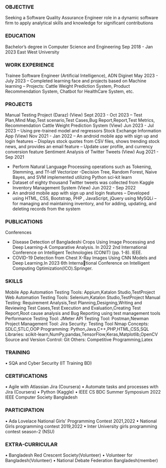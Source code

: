 ### OBJECTIVE
Seeking a Software Quality Assurance Engineer role in a dynamic software firm to apply analytical skills and knowledge for significant contributions
### EDUCATION
Bachelor’s degree in Computer Science and Engineering Sep 2018 - Jan 2023
East West University
### WORK EXPERIENCE
Trainee Software Engineer (Artificial Intelligence), ADN Diginet May 2023 - July 2023
– Completed learning face and projects based on Machine learning
– Projects: Cattle Weight Prediction System, Product Recommendation System, Chatbot for HealthCare
System, etc.
### PROJECTS
Manual Testing Project (Daraz) (View) Sept 2023 - Oct 2023
– Test Plan,Mind Map,Test scenario,Test Cases,Bug Report,Report,Test Metrics, Recommendation
Cattle Weight Prediction System (View) Jun 2023 - Jul 2023
– Using pre-trained model and regressors
Stock Exchange Information App (View) Nov 2021 - Jan 2022
– An android mobile app with sign up and login features
– Displays stock quotes from CSV files, shows trending stock news, and provides an email feature
– Update user profile, and currency conversion feature
Sentiment Analysis of Twitter Tweets (View) Aug 2021 - Sep 2021
- Perform Natural Language Processing operations such as Tokening, Stemming, and Tf-idf Vectorizer
-Decision Tree, Random Forest, Naive Bayes, and SVM implemented utilizing Python sci-kit learn
- Dataset of eighty thousand Twitter tweets was collected from Kaggle
Inventory Management System (View) Jun 2022 - Sep 2022
- An android mobile app with sign up and login features
– Developed using HTML, CSS, Bootstrap, PHP , JavaScript, jQuery using MySQLi
– for managing and maintaining inventory, and for adding, updating, and deleting records from the system
### PUBLICATIONS
Conferences
- Disease Detection of Bangladeshi Crops Using Image Processing and Deep Learning-A Comparative Analysis.
In 2022 2nd International Conference on Intelligent Technologies (CONIT) (pp. 1-8). IEEE.
- COVID-19 Detection from Chest X-Ray Images Using CNN Models and Deep Learning.In 2023 6th International Conference on Intelligent Computing Optimization(ICO).Springer.
### SKILLS
Mobile App Automation Testing Tools: Appium,Katalon Studio,TestProject
Web Automation Testing Tools: Selenium,Katalon Studio,TestProject
Manual Testing: Requirement Analysis,Test Planning,Designing,Writing and Reviewing Test Cases,Test Execution and Evaluation,Creating Test Report,Root cause analysis and Bug Reporting using test management tools
Performance Testing Tool: JMeter
API Testing Tool: Postman,Newman
Project Management Tool: Jira
Security: Testing Tool Nmap
Concepts: SDLC,STLC,OOP
Programming: Python,Java,C++,PHP,HTML,CSS,SQL
Libraries: scikit-learn,NumPy,pandas,TensorFlow,Keras,Matplotlib,OpenCV
Source and Version Control: Git
Others: Competitive Programming,Latex
### TRAINING
• SQA and Cyber Security (IT Training BD)
### CERTIFICATIONS
• Agile with Atlassian Jira (Coursera)
• Automate tasks and processes with Jira (Coursera)
• Python (Kaggle)
• IEEE CS BDC Summer Symposium 2022 IEEE Computer Society Bangladesh
### PARTICIPATION
• Ada Lovelace National Girls’ Programming Contest 2021,2022
• National Girls programming contest 2019,2022
• Inter University girls programming contest season-2 (NSU)
### EXTRA-CURRICULAR
• Bangladesh Red Crescent Society(Volunteer)
• Volunteer for Bangladesh(Volunteer)
• National Debate Federation Bangladesh(member)
